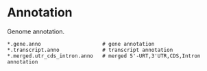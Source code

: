 # Annotation

Genome annotation.

```
*.gene.anno                    # gene annotation
*.transcript.anno              # transcript annotation
*.merged.utr_cds_intron.anno   # merged 5'-URT,3'UTR,CDS,Intron annotation
```
